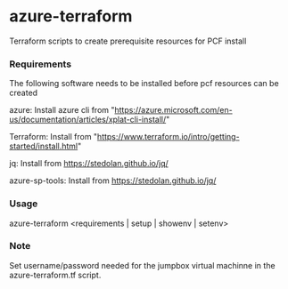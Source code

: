 # azure-terraform
Terraform scripts to create prerequisite resources for PCF install

### Requirements
The following software needs to be installed before pcf resources can be created

azure: Install azure cli from "https://azure.microsoft.com/en-us/documentation/articles/xplat-cli-install/"

Terraform: Install from "https://www.terraform.io/intro/getting-started/install.html"

jq: Install from https://stedolan.github.io/jq/

azure-sp-tools: Install from https://stedolan.github.io/jq/

### Usage
   azure-terraform <requirements | setup | showenv | setenv>

### Note
Set username/password needed for the jumpbox virtual machinne in the azure-terraform.tf script.


